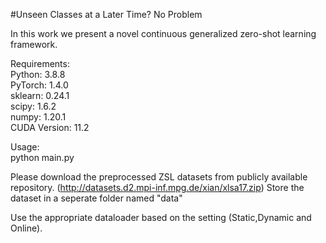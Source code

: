 
#Unseen Classes at a Later Time? No Problem


In this work we present a novel continuous generalized zero-shot learning framework.

Requirements: \
Python: 3.8.8 \
PyTorch: 1.4.0 \
sklearn: 0.24.1 \
scipy: 1.6.2 \
numpy: 1.20.1 \
CUDA Version: 11.2 

Usage: \
python main.py

Please download the preprocessed ZSL datasets from publicly available repository.
(http://datasets.d2.mpi-inf.mpg.de/xian/xlsa17.zip)
Store the dataset in a seperate folder named "data"

Use the appropriate dataloader based on the setting (Static,Dynamic and Online).





